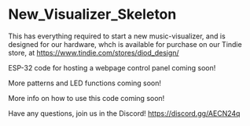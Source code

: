 # New_Visualizer_Skeleton
This has everything required to start a new music-visualizer, and is designed for our hardware, whch is available for purchase on our Tindie store, at https://www.tindie.com/stores/diod_design/

ESP-32 code for hosting a webpage control panel coming soon!

More patterns and LED functions coming soon!

More info on how to use this code coming soon!

Have any questions, join us in the Discord! https://discord.gg/AECN24q
